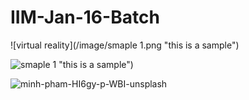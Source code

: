 # IIM-Jan-16-Batch

![virtual reality](/image/smaple 1.png "this is a sample")

![smaple 1](https://user-images.githubusercontent.com/99109255/152673154-ecd584eb-4629-4715-a7da-15dfb8d719b6.png)
 "this is a sample")

![minh-pham-HI6gy-p-WBI-unsplash](https://user-images.githubusercontent.com/99109255/152673407-5f9266b4-8b2d-41a3-8474-f1fbb146d96d.jpg)
